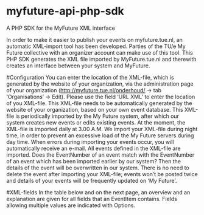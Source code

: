 # myfuture-api-php-sdk
A PHP SDK for the MyFuture XML interface

In order to make it easier to publish your events on myfuture.tue.nl, an automatic XML-import tool has been developed. Parties of the TU/e My Future collective with an organizer account can make use of this tool. This PHP SDK generates the XML file imported by MyFuture.tue.nl and therewith creates an interface between your system and MyFuture.

#Configuration
You can enter the location of the XML-file, which is generated by the website of your organization, via the administration page of your organization (http://myfuture.tue.nl/onderhoud/ → tab ‘Organisations’ → Edit). Please use the field ‘URL XML’ to enter the location of you XML-file. This XML-file needs to be automatically generated by the website of your organization, based on your own event database. This XML-file is periodically imported by the My Future system, after which our system creates new events or edits existing events. At the moment, the XML-file is imported daily at 3.00 A.M. We import your XML-file during night time, in order to prevent an excessive load of the My Future servers during day time. When errors during importing your events occur, you will automatically receive an e-mail.
All events defined in the XML-file are imported. Does the EventNumber of an event match with the EventNumber of an event which has been imported earlier by our system? Then the details of the event will be overwritten in our system. There is no need to delete the event after importing your XML-file; events won’t be posted twice and details of your events will be frequently updated on ‘My Future’.

#XML-fields
In the table below and on the next page, an overview and an explanation are given for all fields that an EventItem contains. Fields allowing multiple values are indicated with Options. 
